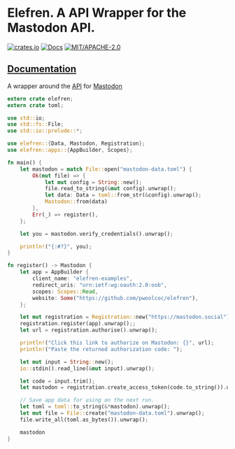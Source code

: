 # Elefren. A API Wrapper for the Mastodon API.

[![crates.io](https://img.shields.io/crates/v/elefren.svg)](https://crates.io/crates/elefren)
[![Docs](https://docs.rs/elefren/badge.svg)](https://docs.rs/elefren)
[![MIT/APACHE-2.0](https://img.shields.io/crates/l/elefren.svg)](https://crates.io/crates/elefren)

## [Documentation](https://docs.rs/elefren/)

A wrapper around the [API](https://github.com/tootsuite/mastodon/blob/master/docs/Using-the-API/API.md#tag) for [Mastodon](https://mastodon.social/)

```rust
extern crate elefren;
extern crate toml;

use std::io;
use std::fs::File;
use std::io::prelude::*;

use elefren::{Data, Mastodon, Registration};
use elefren::apps::{AppBuilder, Scopes};

fn main() {
    let mastodon = match File::open("mastodon-data.toml") {
        Ok(mut file) => {
            let mut config = String::new();
            file.read_to_string(&mut config).unwrap();
            let data: Data = toml::from_str(&config).unwrap();
            Mastodon::from(data)
        },
        Err(_) => register(),
    };

    let you = mastodon.verify_credentials().unwrap();

    println!("{:#?}", you);
}

fn register() -> Mastodon {
    let app = AppBuilder {
        client_name: "elefren-examples",
        redirect_uris: "urn:ietf:wg:oauth:2.0:oob",
        scopes: Scopes::Read,
        website: Some("https://github.com/pwoolcoc/elefren"),
    };

    let mut registration = Registration::new("https://mastodon.social");
    registration.register(app).unwrap();;
    let url = registration.authorise().unwrap();

    println!("Click this link to authorize on Mastodon: {}", url);
    println!("Paste the returned authorization code: ");

    let mut input = String::new();
    io::stdin().read_line(&mut input).unwrap();

    let code = input.trim();
    let mastodon = registration.create_access_token(code.to_string()).unwrap();

    // Save app data for using on the next run.
    let toml = toml::to_string(&*mastodon).unwrap();
    let mut file = File::create("mastodon-data.toml").unwrap();
    file.write_all(toml.as_bytes()).unwrap();

    mastodon
}
```
